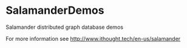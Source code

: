 # SalamanderDemos
Salamander distributed graph database demos

For more information see http://www.ithought.tech/en-us/salamander
